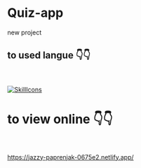 # Quiz-app
new project


<h2>to used langue 👇👇</h2>
<br/>


[![SkillIcons](https://skillicons.dev/icons?i=html,css,js)](https://skillicons.dev)<br/>



<h1>to view online 👇👇</h1>
<br/>

https://jazzy-paprenjak-0675e2.netlify.app/
